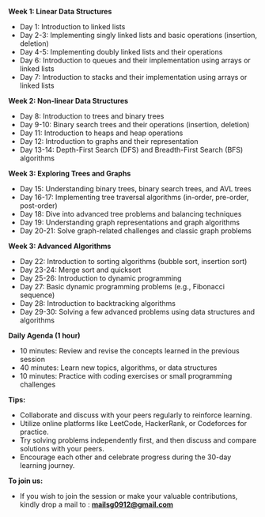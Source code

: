 ﻿**Week 1: Linear Data Structures**

- Day 1: Introduction to linked lists
- Day 2-3: Implementing singly linked lists and basic operations (insertion, deletion)
- Day 4-5: Implementing doubly linked lists and their operations
- Day 6: Introduction to queues and their implementation using arrays or linked lists
- Day 7: Introduction to stacks and their implementation using arrays or linked lists

**Week 2: Non-linear Data Structures**

- Day 8: Introduction to trees and binary trees
- Day 9-10: Binary search trees and their operations (insertion, deletion)
- Day 11: Introduction to heaps and heap operations
- Day 12: Introduction to graphs and their representation
- Day 13-14: Depth-First Search (DFS) and Breadth-First Search (BFS) algorithms

**Week 3: Exploring Trees and Graphs**

- Day 15: Understanding binary trees, binary search trees, and AVL trees
- Day 16-17: Implementing tree traversal algorithms (in-order, pre-order, post-order)
- Day 18: Dive into advanced tree problems and balancing techniques
- Day 19: Understanding graph representations and graph algorithms
- Day 20-21: Solve graph-related challenges and classic graph problems

**Week 3: Advanced Algorithms**

- Day 22: Introduction to sorting algorithms (bubble sort, insertion sort)
- Day 23-24: Merge sort and quicksort
- Day 25-26: Introduction to dynamic programming
- Day 27: Basic dynamic programming problems (e.g., Fibonacci sequence)
- Day 28: Introduction to backtracking algorithms
- Day 29-30: Solving a few advanced problems using data structures and algorithms

**Daily Agenda (1 hour)**

- 10 minutes: Review and revise the concepts learned in the previous session
- 40 minutes: Learn new topics, algorithms, or data structures
- 10 minutes: Practice with coding exercises or small programming challenges

**Tips:**

- Collaborate and discuss with your peers regularly to reinforce learning.
- Utilize online platforms like LeetCode, HackerRank, or Codeforces for practice.
- Try solving problems independently first, and then discuss and compare solutions with your peers.
- Encourage each other and celebrate progress during the 30-day learning journey.

**To join us:**
- If you wish to join the session or make your valuable contributions, kindly drop a mail to : **mailsg0912@gmail.com**